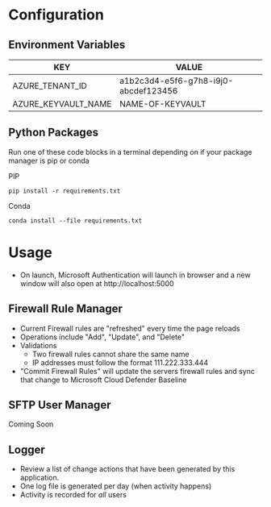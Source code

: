 # Configuration

## Environment Variables
| KEY                 | VALUE                                |
|---------------------|--------------------------------------|
| AZURE_TENANT_ID     | a1b2c3d4-e5f6-g7h8-i9j0-abcdef123456 |
| AZURE_KEYVAULT_NAME | NAME-OF-KEYVAULT                     |

## Python Packages
Run one of these code blocks in a terminal depending on if your package manager is pip or conda

PIP
```
pip install -r requirements.txt
```

Conda
```
conda install --file requirements.txt
```

# Usage
* On launch, Microsoft Authentication will launch in browser and a new window will also open at http://localhost:5000
## Firewall Rule Manager
* Current Firewall rules are "refreshed" every time the page reloads
* Operations include "Add", "Update", and "Delete"
* Validations
  * Two firewall rules cannot share the same name
  * IP addresses must follow the format 111.222.333.444
* "Commit Firewall Rules" will update the servers firewall rules and sync that change to Microsoft Cloud Defender Baseline
## SFTP User Manager
Coming Soon
## Logger
* Review a list of change actions that have been generated by this application.
* One log file is generated per day (when activity happens)
* Activity is recorded for _all_ users